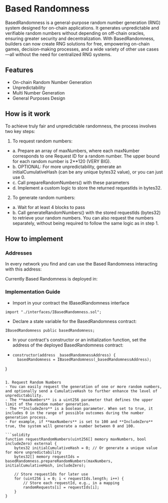 # Based Randomness

BasedRandomness is a general-purpose random number generation (RNG) system designed for on-chain applications. It generates unpredictable and verifiable random numbers without depending on off-chain oracles, ensuring greater security and decentralization. With BasedRandomness, builders can now create RNG solutions for free, empowering on-chain games, decision-making processes, and a wide variety of other use cases—all without the need for centralized RNG systems.

## Features

- On-chain Random Number Generation
- Unpredictability
- Multi Number Generation
- General Purposes Design

## How is it work

To achieve truly fair and unpredictable randomness, the process involves two key steps:

1. To request random numbers:
- a. Prepare an array of maxNumbers, where each maxNumber corresponds to one Request ID for a random number. The upper bound for each random number is 2**120 (VERY BIG).
- b. OPTIONAL: For more unpredictability, generate an initialCumulativeHash (can be any unique bytes32 value), or you can just use 0.
- c. Call prepareRandomNumbers() with these parameters
- d. Implement a custom logic to store the returned requestIds in bytes32.

2. To generate random numbers:
- a. Wait for at least 4 blocks to pass
- b. Call generateRandomNumbers() with the stored requestIds (bytes32) to retrieve your random numbers. You can also request the numbers separately, without being required to follow the same logic as in step 1.

## How to implement

### Addresses

In every network you find and can use the Based Randomness interacting with this address: 

Currently Based Randomness is deployed in:



### Implementation Guide

- Import in your contract the IBasedRandomness interface

```solidity
import "./interfaces/IBasedRandomness.sol";
```

- Declare a state variable for the BasedRandomness contract:

```solidity
IBasedRandomness public basedRandomness;
```

- In your contract's constructor or an initialization function, set the address of the deployed BasedRandomness contract:

- ```solidity
  constructor(address _basedRandomnessAddress) {
    basedRandomness = IBasedRandomness(_basedRandomnessAddress);
}
```

1. Request Random Numbers
- You can easily request the generation of one or more random numbers, and optionally send a CumulativeHash to further enhance the level of unpredictability.
- The **maxNumbers** is a uint256 parameter that defines the upper limit of the random number generation.
- The **IncludeZero** is a boolean parameter. When set to true, it includes 0 in the range of possible outcomes during the number generation process.
- For example, if **maxNumbers** is set to 100 and **IncludeZero** true, the system will generate a number between 0 and 100.

```solidity
function requestRandomNumbers(uint256[] memory maxNumbers, bool includeZero) external {
    bytes32 initialCumulativeHash = 0; // Or generate a unique value for more unpredictability
    bytes32[] memory requestIds = basedRandomness.prepareRandomNumbers(maxNumbers, initialCumulativeHash, includeZero);
    
    // Store requestIds for later use
    for (uint256 i = 0; i < requestIds.length; i++) {
        // Store each requestId, e.g., in a mapping
        randomRequests[i] = requestIds[i];
    }
}
```
